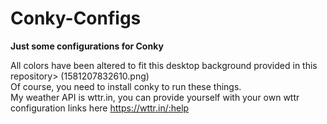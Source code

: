 # Conky-Configs
**Just some configurations for Conky**


All colors have been altered to fit this desktop background provided in this repository> (1581207832610.png)  
Of course, you need to install conky to run these things.   
My weather API is wttr.in, you can provide yourself with your own wttr configuration links here https://wttr.in/:help  
